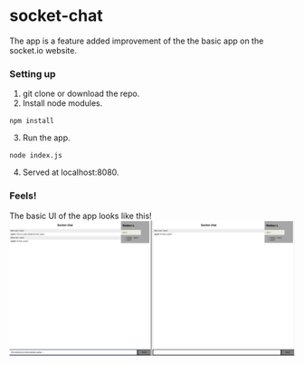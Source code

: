 # socket-chat
The app is a feature added improvement of the the basic app on the socket.io website.

### Setting up
1. git clone or download the repo.
2. Install node modules.
```
npm install
```
3. Run the app.
```
node index.js

```
4. Served at localhost:8080.

### Feels!
The basic UI of the app looks like this!
![UI](images/ui.png)
